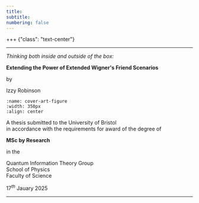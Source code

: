 ```yaml
---
title:
subtitle: 
numbering: false
---
```


+++ {"class": "text-center"}

---

*Thinking both inside and outside of the box:*

**Extending the Power of Extended Wigner's Friend Scenarios**

by

Izzy Robinson

```{figure} cover-art.png
:name: cover-art-figure
:width: 350px
:align: center
```

A thesis submitted to the University of Bristol  
in accordance with the requirements for award of the degree of 

**MSc by Research**

in the 

Quantum Information Theory Group  
School of Physics  
Faculty of Science

$17^{th}$ Jauary $2025$

---